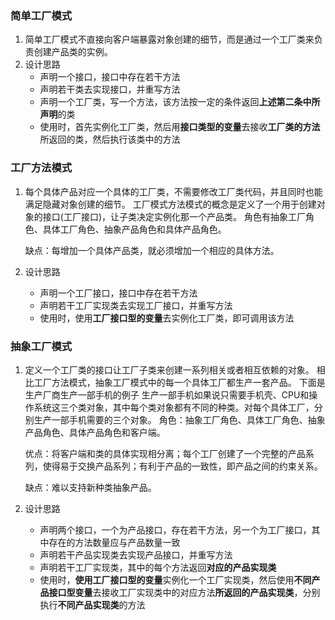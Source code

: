 ### 简单工厂模式

1. 简单工厂模式不直接向客户端暴露对象创建的细节，而是通过一个工厂类来负责创建产品类的实例。
2. 设计思路
   - 声明一个接口，接口中存在若干方法
   - 声明若干类去实现接口，并重写方法
   - 声明一个工厂类，写一个方法，该方法按一定的条件返回**上述第二条中所声明**的类
   - 使用时，首先实例化工厂类，然后用**接口类型的变量**去接收**工厂类的方法**所返回的类，然后执行该类中的方法

### 工厂方法模式

1. 每个具体产品对应一个具体的工厂类，不需要修改工厂类代码，并且同时也能满足隐藏对象创建的细节。 工厂模式方法模式的概念是定义了一个用于创建对象的接口(工厂接口)，让子类决定实例化那一个产品类。 角色有抽象工厂角色、具体工厂角色、抽象产品角色和具体产品角色。

   缺点：每增加一个具体产品类，就必须增加一个相应的具体方法。

2. 设计思路

   - 声明一个工厂接口，接口中存在若干方法
   - 声明若干工厂实现类去实现工厂接口，并重写方法
   - 使用时，使用**工厂接口型的变量**去实例化工厂类，即可调用该方法

### 抽象工厂模式

1. 定义一个工厂类的接口让工厂子类来创建一系列相关或者相互依赖的对象。 相比工厂方法模式，抽象工厂模式中的每一个具体工厂都生产一套产品。 下面是生产厂商生产一部手机的例子 生产一部手机如果说只需要手机壳、CPU和操作系统这三个类对象，其中每个类对象都有不同的种类。对每个具体工厂，分别生产一部手机需要的三个对象。 角色：抽象工厂角色、具体工厂角色、抽象产品角色、具体产品角色和客户端。

   优点：将客户端和类的具体实现相分离；每个工厂创建了一个完整的产品系列，使得易于交换产品系列；有利于产品的一致性，即产品之间的约束关系。

   缺点：难以支持新种类抽象产品。

2. 设计思路

   - 声明两个接口，一个为产品接口，存在若干方法，另一个为工厂接口，其中存在的方法数量应与产品数量一致
   - 声明若干产品实现类去实现产品接口，并重写方法
   - 声明若干工厂实现类，其中的每个方法返回**对应的产品实现类**
   - 使用时，**使用工厂接口型的变量**实例化一个工厂实现类，然后使用**不同产品接口型变量**去接收工厂实现类中的对应方法**所返回的产品实现类**，分别执行**不同产品实现类**的方法